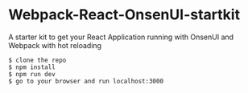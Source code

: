 # Webpack-React-OnsenUI-startkit
A starter kit to get your React Application running with OnsenUI and Webpack with hot reloading
```
$ clone the repo
$ npm install
$ npm run dev
$ go to your browser and run localhost:3000
```
